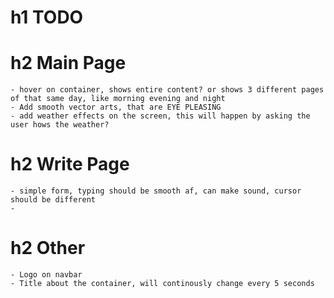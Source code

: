# h1 TODO

# h2 Main Page
    - hover on container, shows entire content? or shows 3 different pages of that same day, like morning evening and night
    - Add smooth vector arts, that are EYE PLEASING
    - add weather effects on the screen, this will happen by asking the user hows the weather?

# h2 Write Page
    - simple form, typing should be smooth af, can make sound, cursor should be different
    - 

# h2 Other
    - Logo on navbar
    - Title about the container, will continously change every 5 seconds 
    